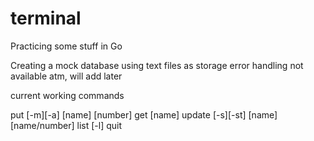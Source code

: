 # terminal
Practicing some stuff in Go

Creating a mock database using text files as storage 
error handling not available atm, will add later

current working commands 

put [-m][-a] [name] [number]
get [name]
update [-s][-st] [name] [name/number] 
list [-l] 
quit
